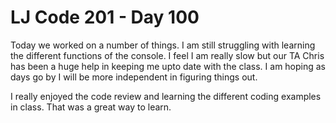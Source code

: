 # LJ Code 201 - Day 100

Today we worked on a number of things. I am still struggling with learning the different functions of the console. I feel I am really slow but our TA Chris has been a huge help in keeping me upto date with the class. I am hoping as days go by I will be more independent in figuring things out.

I really enjoyed the code review and learning the different coding examples in class. That was a great way to learn.